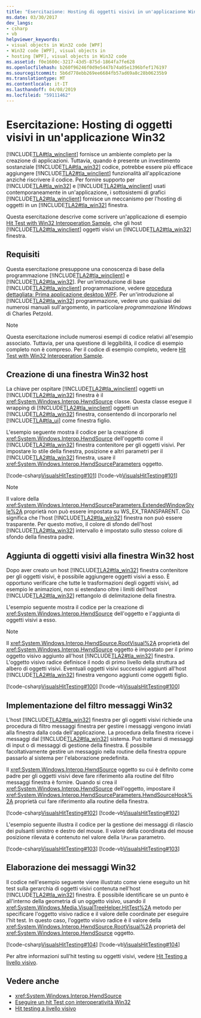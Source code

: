 ```yaml
---
title: "Esercitazione: Hosting di oggetti visivi in un'applicazione Win32"
ms.date: 03/30/2017
dev_langs:
- csharp
- vb
helpviewer_keywords:
- visual objects in Win32 code [WPF]
- Win32 code [WPF], visual objects in
- hosting [WPF], visual objects in Win32 code
ms.assetid: f0e1600c-3217-43d5-875d-1864fa7fe628
ms.openlocfilehash: b260f96246f0d9e5447b74a05e1396bfef176197
ms.sourcegitcommit: 5b6d778ebb269ee6684fb57ad69a8c28b06235b9
ms.translationtype: MT
ms.contentlocale: it-IT
ms.lasthandoff: 04/08/2019
ms.locfileid: "59111462"
---
```

# <a name="tutorial-hosting-visual-objects-in-a-win32-application"></a>Esercitazione: Hosting di oggetti visivi in un'applicazione Win32
[!INCLUDE[TLA#tla_winclient](../../../../includes/tlasharptla-winclient-md.md)] fornisce un ambiente completo per la creazione di applicazioni. Tuttavia, quando è presente un investimento sostanziale [!INCLUDE[TLA#tla_win32](../../../../includes/tlasharptla-win32-md.md)] codice, potrebbe essere più efficace aggiungere [!INCLUDE[TLA2#tla_winclient](../../../../includes/tla2sharptla-winclient-md.md)] funzionalità all'applicazione anziché riscrivere il codice. Per fornire supporto per [!INCLUDE[TLA#tla_win32](../../../../includes/tlasharptla-win32-md.md)] e [!INCLUDE[TLA2#tla_winclient](../../../../includes/tla2sharptla-winclient-md.md)] usati contemporaneamente in un'applicazione, i sottosistemi di grafici [!INCLUDE[TLA2#tla_winclient](../../../../includes/tla2sharptla-winclient-md.md)] fornisce un meccanismo per l'hosting di oggetti in un [!INCLUDE[TLA2#tla_win32](../../../../includes/tla2sharptla-win32-md.md)] finestra.  
  
 Questa esercitazione descrive come scrivere un'applicazione di esempio [Hit Test with Win32 Interoperation Sample](https://go.microsoft.com/fwlink/?LinkID=159995), che gli host [!INCLUDE[TLA2#tla_winclient](../../../../includes/tla2sharptla-winclient-md.md)] oggetti visivi un [!INCLUDE[TLA2#tla_win32](../../../../includes/tla2sharptla-win32-md.md)] finestra.  

<a name="requirements"></a>   
## <a name="requirements"></a>Requisiti  
 Questa esercitazione presuppone una conoscenza di base della programmazione [!INCLUDE[TLA2#tla_winclient](../../../../includes/tla2sharptla-winclient-md.md)] e [!INCLUDE[TLA2#tla_win32](../../../../includes/tla2sharptla-win32-md.md)]. Per un'introduzione di base [!INCLUDE[TLA2#tla_winclient](../../../../includes/tla2sharptla-winclient-md.md)] programmazione, vedere [procedura dettagliata: Prima applicazione desktop WPF](../getting-started/walkthrough-my-first-wpf-desktop-application.md). Per un'introduzione al [!INCLUDE[TLA2#tla_win32](../../../../includes/tla2sharptla-win32-md.md)] programmazione, vedere uno qualsiasi dei numerosi manuali sull'argomento, in particolare *programmazione Windows* di Charles Petzold.  
  
> [!NOTE]
>  Questa esercitazione include numerosi esempi di codice relativi all'esempio associato. Tuttavia, per una questione di leggibilità, il codice di esempio completo non è compreso. Per il codice di esempio completo, vedere [Hit Test with Win32 Interoperation Sample](https://go.microsoft.com/fwlink/?LinkID=159995).  
  
<a name="creating_the_host_win32_window"></a>   
## <a name="creating-the-host-win32-window"></a>Creazione di una finestra Win32 host  
 La chiave per ospitare [!INCLUDE[TLA2#tla_winclient](../../../../includes/tla2sharptla-winclient-md.md)] oggetti un [!INCLUDE[TLA2#tla_win32](../../../../includes/tla2sharptla-win32-md.md)] finestra è il <xref:System.Windows.Interop.HwndSource> classe. Questa classe esegue il wrapping di [!INCLUDE[TLA2#tla_winclient](../../../../includes/tla2sharptla-winclient-md.md)] oggetti un [!INCLUDE[TLA2#tla_win32](../../../../includes/tla2sharptla-win32-md.md)] finestra, consentendo di incorporarlo nel [!INCLUDE[TLA#tla_ui](../../../../includes/tlasharptla-ui-md.md)] come finestra figlio.  
  
 L'esempio seguente mostra il codice per la creazione di <xref:System.Windows.Interop.HwndSource> dell'oggetto come il [!INCLUDE[TLA2#tla_win32](../../../../includes/tla2sharptla-win32-md.md)] finestra contenitore per gli oggetti visivi. Per impostare lo stile della finestra, posizione e altri parametri per il [!INCLUDE[TLA2#tla_win32](../../../../includes/tla2sharptla-win32-md.md)] finestra, usare il <xref:System.Windows.Interop.HwndSourceParameters> oggetto.  
  
 [!code-csharp[VisualsHitTesting#101](~/samples/snippets/csharp/VS_Snippets_Wpf/VisualsHitTesting/CSharp/MyWindow.cs#101)]
 [!code-vb[VisualsHitTesting#101](~/samples/snippets/visualbasic/VS_Snippets_Wpf/VisualsHitTesting/VisualBasic/MyWindow.vb#101)]  
  
> [!NOTE]
>  Il valore della <xref:System.Windows.Interop.HwndSourceParameters.ExtendedWindowStyle%2A> proprietà non può essere impostata su WS_EX_TRANSPARENT. Ciò significa che l'host [!INCLUDE[TLA2#tla_win32](../../../../includes/tla2sharptla-win32-md.md)] finestra non può essere trasparente. Per questo motivo, il colore di sfondo dell'host [!INCLUDE[TLA2#tla_win32](../../../../includes/tla2sharptla-win32-md.md)] intervallo è impostato sullo stesso colore di sfondo della finestra padre.  
  
<a name="adding_visual_objects_to_the_host_win32_window"></a>   
## <a name="adding-visual-objects-to-the-host-win32-window"></a>Aggiunta di oggetti visivi alla finestra Win32 host  
 Dopo aver creato un host [!INCLUDE[TLA2#tla_win32](../../../../includes/tla2sharptla-win32-md.md)] finestra contenitore per gli oggetti visivi, è possibile aggiungere oggetti visivi a esso. È opportuno verificare che tutte le trasformazioni degli oggetti visivi, ad esempio le animazioni, non si estendano oltre i limiti dell'host [!INCLUDE[TLA2#tla_win32](../../../../includes/tla2sharptla-win32-md.md)] rettangolo di delimitazione della finestra.  
  
 L'esempio seguente mostra il codice per la creazione di <xref:System.Windows.Interop.HwndSource> dell'oggetto e l'aggiunta di oggetti visivi a esso.  
  
> [!NOTE]
>  Il <xref:System.Windows.Interop.HwndSource.RootVisual%2A> proprietà del <xref:System.Windows.Interop.HwndSource> oggetto è impostato per il primo oggetto visivo aggiunto all'host [!INCLUDE[TLA2#tla_win32](../../../../includes/tla2sharptla-win32-md.md)] finestra. L'oggetto visivo radice definisce il nodo di primo livello della struttura ad albero di oggetti visivi. Eventuali oggetti visivi successivi aggiunti all'host [!INCLUDE[TLA2#tla_win32](../../../../includes/tla2sharptla-win32-md.md)] finestra vengono aggiunti come oggetti figlio.  
  
 [!code-csharp[VisualsHitTesting#100](~/samples/snippets/csharp/VS_Snippets_Wpf/VisualsHitTesting/CSharp/MyWindow.cs#100)]
 [!code-vb[VisualsHitTesting#100](~/samples/snippets/visualbasic/VS_Snippets_Wpf/VisualsHitTesting/VisualBasic/MyWindow.vb#100)]  
  
<a name="implementing_the_win32_message_filter"></a>   
## <a name="implementing-the-win32-message-filter"></a>Implementazione del filtro messaggi Win32  
 L'host [!INCLUDE[TLA2#tla_win32](../../../../includes/tla2sharptla-win32-md.md)] finestra per gli oggetti visivi richiede una procedura di filtro messaggi finestra per gestire i messaggi vengono inviati alla finestra dalla coda dell'applicazione. La procedura della finestra riceve i messaggi dal [!INCLUDE[TLA2#tla_win32](../../../../includes/tla2sharptla-win32-md.md)] sistema. Può trattarsi di messaggi di input o di messaggi di gestione della finestra. È possibile facoltativamente gestire un messaggio nella routine della finestra oppure passarlo al sistema per l'elaborazione predefinita.  
  
 Il <xref:System.Windows.Interop.HwndSource> oggetto su cui è definito come padre per gli oggetti visivi deve fare riferimento alla routine del filtro messaggi finestra è fornire. Quando si crea il <xref:System.Windows.Interop.HwndSource> dell'oggetto, impostare il <xref:System.Windows.Interop.HwndSourceParameters.HwndSourceHook%2A> proprietà cui fare riferimento alla routine della finestra.  
  
 [!code-csharp[VisualsHitTesting#102](~/samples/snippets/csharp/VS_Snippets_Wpf/VisualsHitTesting/CSharp/MyWindow.cs#102)]
 [!code-vb[VisualsHitTesting#102](~/samples/snippets/visualbasic/VS_Snippets_Wpf/VisualsHitTesting/VisualBasic/MyWindow.vb#102)]  
  
 L'esempio seguente illustra il codice per la gestione dei messaggi di rilascio dei pulsanti sinistro e destro del mouse. Il valore della coordinata del mouse posizione rilevata è contenuto nel valore della `lParam` parametro.  
  
 [!code-csharp[VisualsHitTesting#103](~/samples/snippets/csharp/VS_Snippets_Wpf/VisualsHitTesting/CSharp/MyWindow.cs#103)]
 [!code-vb[VisualsHitTesting#103](~/samples/snippets/visualbasic/VS_Snippets_Wpf/VisualsHitTesting/VisualBasic/MyWindow.vb#103)]  
  
<a name="processing_the_win32_messages"></a>   
## <a name="processing-the-win32-messages"></a>Elaborazione dei messaggi Win32  
 Il codice nell'esempio seguente viene illustrato come viene eseguito un hit test sulla gerarchia di oggetti visivi contenuta nell'host [!INCLUDE[TLA2#tla_win32](../../../../includes/tla2sharptla-win32-md.md)] finestra. È possibile identificare se un punto è all'interno della geometria di un oggetto visivo, usando il <xref:System.Windows.Media.VisualTreeHelper.HitTest%2A> metodo per specificare l'oggetto visivo radice e il valore delle coordinate per eseguire l'hit test. In questo caso, l'oggetto visivo radice è il valore della <xref:System.Windows.Interop.HwndSource.RootVisual%2A> proprietà del <xref:System.Windows.Interop.HwndSource> oggetto.  
  
 [!code-csharp[VisualsHitTesting#104](~/samples/snippets/csharp/VS_Snippets_Wpf/VisualsHitTesting/CSharp/MyCircle.cs#104)]
 [!code-vb[VisualsHitTesting#104](~/samples/snippets/visualbasic/VS_Snippets_Wpf/VisualsHitTesting/VisualBasic/MyCircle.vb#104)]  
  
 Per altre informazioni sull'hit testing su oggetti visivi, vedere [Hit Testing a livello visivo](hit-testing-in-the-visual-layer.md).  
  
## <a name="see-also"></a>Vedere anche

- <xref:System.Windows.Interop.HwndSource>
- [Eseguire un hit Test con interoperatività Win32](https://go.microsoft.com/fwlink/?LinkID=159995)
- [Hit testing a livello visivo](hit-testing-in-the-visual-layer.md)
